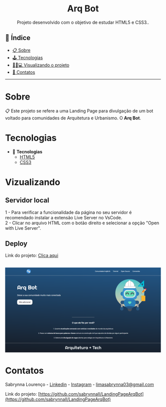 <h1 align="center"> Arq Bot </h1>
<p align="center"> Projeto desenvolvido com o objetivo de estudar HTML5 e CSS3.. </p>

## 📕 Índice

- [📋 Sobre](#Sobre)
- [🕹 Tecnologias](#Tecnologias)
- [👩🏻💻 Visualizando o projeto](#Visualizando)
- [📲 Contatos](#Contatos)

<hr>


# Sobre

<p align="left"> 📋 Este projeto se refere a uma Landing Page para divulgação de um bot voltado para comunidades de Arquitetura e Urbanismo. O <b>Arq Bot</b>. </p>

# Tecnologias

- 🧩 **Tecnologias**
  - [HTML5](https://developer.mozilla.org/pt-BR/docs/Web/HTML)
  - [CSS3](https://developer.mozilla.org/pt-BR/docs/Web/CSS)

# Vizualizando

## Servidor local

  1 - Para verificar a funcionalidade da página no seu servidor é recomendado instalar a extensão Live Server no VsCode. <br> 2 - Clicar no arquivo HTML com o botão direito e selecionar a opção "Open with Live Server".

## Deploy 

Link do projeto: [Clica aqui](https://heuristic-pasteur-659df1.netlify.app/)

<br>

<img src='./img/interface.png'>

# Contatos

Sabrynna Lourenço - [Linkedin](https://www.linkedin.com/in/sabrynna-lourenco/) - [Instagram](https://www.instagram.com/sabrynna.ln/) - limasabrynna03@gmail.com


Link do projeto: [https://github.com/sabrynnall/LandingPageArqBot](https://github.com/sabrynnall/LandingPageArqBot)